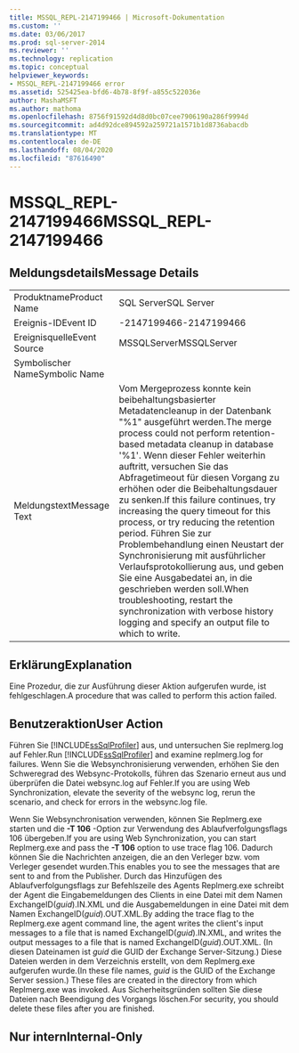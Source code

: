```yaml
---
title: MSSQL_REPL-2147199466 | Microsoft-Dokumentation
ms.custom: ''
ms.date: 03/06/2017
ms.prod: sql-server-2014
ms.reviewer: ''
ms.technology: replication
ms.topic: conceptual
helpviewer_keywords:
- MSSQL_REPL-2147199466 error
ms.assetid: 525425ea-bfd6-4b78-8f9f-a855c522036e
author: MashaMSFT
ms.author: mathoma
ms.openlocfilehash: 8756f91592d4d8d0bc07cee7906190a286f9994d
ms.sourcegitcommit: ad4d92dce894592a259721a1571b1d8736abacdb
ms.translationtype: MT
ms.contentlocale: de-DE
ms.lasthandoff: 08/04/2020
ms.locfileid: "87616490"
---
```

# <a name="mssql_repl-2147199466"></a><span data-ttu-id="31fbe-102">MSSQL_REPL-2147199466</span><span class="sxs-lookup"><span data-stu-id="31fbe-102">MSSQL_REPL-2147199466</span></span>
    
## <a name="message-details"></a><span data-ttu-id="31fbe-103">Meldungsdetails</span><span class="sxs-lookup"><span data-stu-id="31fbe-103">Message Details</span></span>  
  
|||  
|-|-|  
|<span data-ttu-id="31fbe-104">Produktname</span><span class="sxs-lookup"><span data-stu-id="31fbe-104">Product Name</span></span>|<span data-ttu-id="31fbe-105">SQL Server</span><span class="sxs-lookup"><span data-stu-id="31fbe-105">SQL Server</span></span>|  
|<span data-ttu-id="31fbe-106">Ereignis-ID</span><span class="sxs-lookup"><span data-stu-id="31fbe-106">Event ID</span></span>|<span data-ttu-id="31fbe-107">-2147199466</span><span class="sxs-lookup"><span data-stu-id="31fbe-107">-2147199466</span></span>|  
|<span data-ttu-id="31fbe-108">Ereignisquelle</span><span class="sxs-lookup"><span data-stu-id="31fbe-108">Event Source</span></span>|<span data-ttu-id="31fbe-109">MSSQLServer</span><span class="sxs-lookup"><span data-stu-id="31fbe-109">MSSQLServer</span></span>|  
|<span data-ttu-id="31fbe-110">Symbolischer Name</span><span class="sxs-lookup"><span data-stu-id="31fbe-110">Symbolic Name</span></span>||  
|<span data-ttu-id="31fbe-111">Meldungstext</span><span class="sxs-lookup"><span data-stu-id="31fbe-111">Message Text</span></span>|<span data-ttu-id="31fbe-112">Vom Mergeprozess konnte kein beibehaltungsbasierter Metadatencleanup in der Datenbank "%1" ausgeführt werden.</span><span class="sxs-lookup"><span data-stu-id="31fbe-112">The merge process could not perform retention-based metadata cleanup in database '%1'.</span></span> <span data-ttu-id="31fbe-113">Wenn dieser Fehler weiterhin auftritt, versuchen Sie das Abfragetimeout für diesen Vorgang zu erhöhen oder die Beibehaltungsdauer zu senken.</span><span class="sxs-lookup"><span data-stu-id="31fbe-113">If this failure continues, try increasing the query timeout for this process, or try reducing the retention period.</span></span> <span data-ttu-id="31fbe-114">Führen Sie zur Problembehandlung einen Neustart der Synchronisierung mit ausführlicher Verlaufsprotokollierung aus, und geben Sie eine Ausgabedatei an, in die geschrieben werden soll.</span><span class="sxs-lookup"><span data-stu-id="31fbe-114">When troubleshooting, restart the synchronization with verbose history logging and specify an output file to which to write.</span></span>|  
  
## <a name="explanation"></a><span data-ttu-id="31fbe-115">Erklärung</span><span class="sxs-lookup"><span data-stu-id="31fbe-115">Explanation</span></span>  
 <span data-ttu-id="31fbe-116">Eine Prozedur, die zur Ausführung dieser Aktion aufgerufen wurde, ist fehlgeschlagen.</span><span class="sxs-lookup"><span data-stu-id="31fbe-116">A procedure that was called to perform this action failed.</span></span>  
  
## <a name="user-action"></a><span data-ttu-id="31fbe-117">Benutzeraktion</span><span class="sxs-lookup"><span data-stu-id="31fbe-117">User Action</span></span>  
 <span data-ttu-id="31fbe-118">Führen Sie [!INCLUDE[ssSqlProfiler](../../includes/sssqlprofiler-md.md)] aus, und untersuchen Sie replmerg.log auf Fehler.</span><span class="sxs-lookup"><span data-stu-id="31fbe-118">Run [!INCLUDE[ssSqlProfiler](../../includes/sssqlprofiler-md.md)] and examine replmerg.log for failures.</span></span> <span data-ttu-id="31fbe-119">Wenn Sie die Websynchronisierung verwenden, erhöhen Sie den Schweregrad des Websync-Protokolls, führen das Szenario erneut aus und überprüfen die Datei websync.log auf Fehler.</span><span class="sxs-lookup"><span data-stu-id="31fbe-119">If you are using Web Synchronization, elevate the severity of the websync log, rerun the scenario, and check for errors in the websync.log file.</span></span>  
  
 <span data-ttu-id="31fbe-120">Wenn Sie Websynchronisation verwenden, können Sie Replmerg.exe starten und die **-T 106** -Option zur Verwendung des Ablaufverfolgungsflags 106 übergeben.</span><span class="sxs-lookup"><span data-stu-id="31fbe-120">If you are using Web Synchronization, you can start Replmerg.exe and pass the **-T 106** option to use trace flag 106.</span></span> <span data-ttu-id="31fbe-121">Dadurch können Sie die Nachrichten anzeigen, die an den Verleger bzw. vom Verleger gesendet wurden.</span><span class="sxs-lookup"><span data-stu-id="31fbe-121">This enables you to see the messages that are sent to and from the Publisher.</span></span> <span data-ttu-id="31fbe-122">Durch das Hinzufügen des Ablaufverfolgungsflags zur Befehlszeile des Agents Replmerg.exe schreibt der Agent die Eingabemeldungen des Clients in eine Datei mit dem Namen ExchangeID(*guid*).IN.XML und die Ausgabemeldungen in eine Datei mit dem Namen ExchangeID(*guid*).OUT.XML.</span><span class="sxs-lookup"><span data-stu-id="31fbe-122">By adding the trace flag to the Replmerg.exe agent command line, the agent writes the client's input messages to a file that is named ExchangeID(*guid*).IN.XML, and writes the output messages to a file that is named ExchangeID(*guid*).OUT.XML.</span></span> <span data-ttu-id="31fbe-123">(In diesen Dateinamen ist *guid* die GUID der Exchange Server-Sitzung.) Diese Dateien werden in dem Verzeichnis erstellt, von dem Replmerg.exe aufgerufen wurde.</span><span class="sxs-lookup"><span data-stu-id="31fbe-123">(In these file names, *guid* is the GUID of the Exchange Server session.) These files are created in the directory from which Replmerg.exe was invoked.</span></span> <span data-ttu-id="31fbe-124">Aus Sicherheitsgründen sollten Sie diese Dateien nach Beendigung des Vorgangs löschen.</span><span class="sxs-lookup"><span data-stu-id="31fbe-124">For security, you should delete these files after you are finished.</span></span>  
  
## <a name="internal-only"></a><span data-ttu-id="31fbe-125">Nur intern</span><span class="sxs-lookup"><span data-stu-id="31fbe-125">Internal-Only</span></span>  
  
